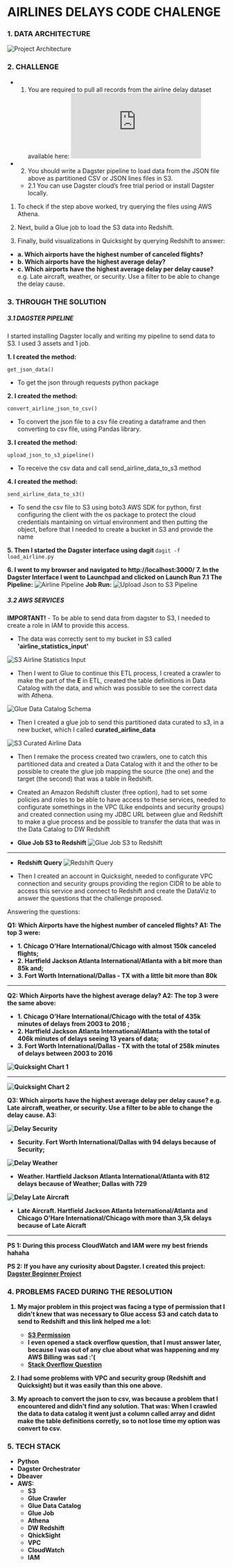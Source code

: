 # AIRLINES DELAYS CODE CHALENGE


### 1. DATA ARCHITECTURE

![Project Architecture](img/project-architecture.png)

### 2. CHALLENGE
- 1. You are required to pull all records from the airline delay dataset available here:
![Airlines Json](https://think.cs.vt.edu/corgis/datasets/json/airlines/airlines.json)

- 2. You should write a Dagster pipeline to load data from the JSON file above as partitioned CSV or JSON lines files in S3. 
  - 2.1 You can use Dagster cloud’s free trial period or install Dagster locally.
1. To check if the step above worked, try querying the files using AWS Athena.

2. Next, build a Glue job to load the S3 data into Redshift.
   
3. Finally, build visualizations in Quicksight by querying Redshift to answer:
- <b> a. Which airports have the highest number of canceled flights? </b>
- <b> b. Which airports have the highest average delay?</b>
- <b> c. Which airports have the highest average delay per delay cause?</b> e.g. Late
aircraft, weather, or security. Use a filter to be able to change the delay cause.


### 3. THROUGH THE SOLUTION 

##### 3.1 DAGSTER PIPELINE
<p> I started installing Dagster locally and writing my pipeline to send data to S3. I used 3 assets and 1 job.</p>

<b>1. I created the method: </b> 

```get_json_data()``` 

 - <p>To get the json through requests python package</p>

<b>2. I created the method: </b> 

```convert_airline_json_to_csv()``` 

 - <p>To convert the json file to a csv file creating a dataframe and then converting to csv file, using Pandas library.</p>

<b>3. I created the method: </b> 

```upload_json_to_s3_pipeline()``` 

 - <p>To receive the csv data and call send_airline_data_to_s3 method</p>

<b>4. I created the method: </b> 

```send_airline_data_to_s3()``` 

 - <p>To send the csv file to S3 using boto3 AWS SDK for python, first configuring the client with the os package to protect the cloud credentials mantaining on virtual environment and then putting the object, before that I needed to create a bucket in S3 and provide the name</p>
<b>5. Then I started the Dagster interface using dagit </b>
```dagit -f load_airline.py``` 

<b>6. I went to my browser and navigated to http://localhost:3000/</b>
<b>7. In the Dagster Interface I went to Launchpad and clicked on Launch Run</b>
    <b> 7.1 The Pipeline: </b>
    ![Airline Pipeline](img/airline-dagster-pipeline.png)
    <b>Job Run:</b>
    ![Upload Json to S3 Pipeline](img/job-run.png)

##### 3.2 AWS SERVICES
<p><b>IMPORTANT!</b> - To be able to send data from dagster to S3, I needed to create a role in IAM to provide this access. 

- <p>The data was correctly sent to my bucket in S3 called <b>'airline_statistics_input'</b></p>

![S3 Airline Statistics Input](img/S3-airlines-statistics-input.png)
- <p>Then I went to Glue to continue this ETL process, I created a crawler to make the part of the <b>E</b> in ETL, created the table definitions in Data Catalog with the data, and which was possible to see the correct data with Athena.</p>

![Glue Data Catalog Schema](img/Glue-DataCatalog.png)
- <p>Then I created a glue job to send this partitioned data curated to s3, in a new bucket, which I called <b>curated_airline_data</b>

![S3 Curated Airline Data](img/S3-curated_airline_data.png)
- <p>Then I remake the process created two crawlers, one to catch this partitioned data and created a Data Catalog with it and the other to be possible to create the glue job mapping the source (the one) and the target (the second) that was a table in Redshift.

- <p> Created an Amazon Redshift cluster (free option), had to set some policies and roles to be able to have access to these services, needed to configurate somethings in the VPC (Like endpoints and security groups) and created connection using my JDBC URL between glue and Redshift to make a glue process and be possible to transfer the data that was in the Data Catalog to DW Redshift</p>
- <b>Glue Job S3 to Redshift</b>
![Glue Job S3 to Redshift](img/Glue-job-S3-to-redshift.png)
<hr>

- <b>Redshift Query</b>
![Redshift Query](img/redshift-query.png)

- <p> Then I created an account in Quicksight, needed to configurate VPC connection and security groups providing the region CIDR to be able to access this service and connect to Redshift and create the DataViz to answer the questions that the challenge proposed.</p>
  
Answering the questions:

<b> Q1: Which Airports have the highest number of canceled flights? </b>
<b> A1: The top 3 were: 
  - <b> 1. Chicago O'Hare International/Chicago with almost 150k canceled flights;
  - <b> 2. Hartfield Jackson Atlanta International/Atlanta with a bit more than 85k and; </b>
  - <b> 3. Fort Worth International/Dallas - TX with a little bit more than 80k </b>
<hr>

<b> Q2: Which Airports have the highest average delay? </b>
<b> A2: The top 3 were the same above: 
  - <b> 1. Chicago O'Hare International/Chicago with the total of 435k minutes of delays from 2003 to 2016 ;
  - <b> 2. Hartfield Jackson Atlanta International/Atlanta with the total of 406k minutes of delays seeing 13 years of data; </b>
  - <b> 3. Fort Worth International/Dallas - TX with the total of 258k minutes of delays between 2003 to 2016</b>
  
![Quicksight Chart 1](img/Quicksight1.png)

<hr>

![Quicksight Chart 2](img/Quicksight2.png)

<b> Q3: Which airports have the highest average delay per delay cause? e.g. Late
aircraft, weather, or security. Use a filter to be able to change the delay cause. </b>
<b> A3:  

 ![Delay Security](img/delay-security.png)
  - <b> Security. Fort Worth International/Dallas with 94 delays because of Security;
 
 ![Delay Weather](img/delay-weather.png)

  - <b> Weather. Hartfield Jackson Atlanta International/Atlanta with 812 delays because of Weather; Dallas with 729 </b>

 ![Delay Late Aircraft](img/delay-late-aircraft.png)
  - <b>Late Aircraft. Hartfield Jackson Atlanta International/Atlanta and Chicago O'Hare International/Chicago with more than 3,5k delays because of Late Aicraft</b>
 
<hr>

<p>PS 1: During this process CloudWatch and IAM were my best friends hahaha</p>

<b>PS 2: If you have any curiosity about Dagster. I created this project: [Dagster Beginner Project](https://github.com/jess197/learning-dagster)</b>


### 4. PROBLEMS FACED DURING THE RESOLUTION 
1. My major problem in this project was facing a type of permission that I didn't knew that was necessary to Glue access S3 and catch data to send to Redshift and this link helped me a lot: 
    - [S3 Permission](https://help.mypurecloud.com/articles/create-iam-resources-for-aws-s3-bucket/)
    - I even opened a stack overflow question, that I must answer later, because I was out of any clue about what was happening and my AWS Billing was sad :'(
    - [Stack Overflow Question](https://stackoverflow.com/questions/75462854/aws-glue-job-from-s3-bucket-to-redshift-throws-no-such-bucket)
  
2. I had some problems with VPC and security group (Redshift and Quicksight) but it was easily than this one above. 
3. My aproach to convert the json to csv, was because a problem that I encountered and didn't find any solution. That was: When I crawled the data to data catalog it went just a column called array and didnt make the table definitions corretly, so to not lose time my option was convert to csv. 


### 5. TECH STACK 
- Python
- Dagster Orchestrator 
- Dbeaver
- AWS: 
   - S3
   - Glue Crawler
   - Glue Data Catalog
   - Glue Job
   - Athena
   - DW Redshift
   - QhickSight 
   - VPC
   - CloudWatch
   - IAM








